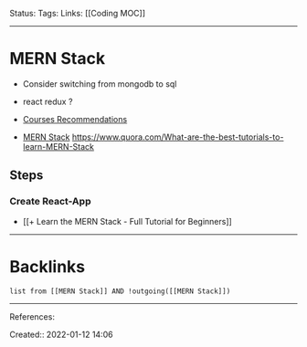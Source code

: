 Status: 
Tags: 
Links: [[Coding MOC]]
___
# MERN Stack
- Consider switching from mongodb to sql
- react redux ?
- [Courses Recommendations](https://www.java67.com/2020/06/top-5-courses-to-learn-mern-stack-for-web-development.html)

- [MERN Stack](https://fullstackopen.com/about)
https://www.quora.com/What-are-the-best-tutorials-to-learn-MERN-Stack
## Steps
### Create React-App
- [[+ Learn the MERN Stack - Full Tutorial for Beginners]]
___
# Backlinks
```dataview
list from [[MERN Stack]] AND !outgoing([[MERN Stack]])
```
___
References:

Created:: 2022-01-12 14:06
